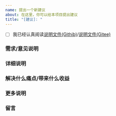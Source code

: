 ```yaml
---
name: 提出一个新建议
about: 在这里，你可以给本项目提出建议
title: "[建议]: "
---
```

<!-- 无论您提交的建议如何简单, 也请严格按照 Issue 模板填写信息, 未正确套用模板或信息不全的将不做处理. 感谢配合-->

- [ ] 我已经认真阅读[说明文件(Githib)](https://github.com/xianyongjian080402/Minecraft-Optimal-Starter_2/blob/master/.github/ISSUE_TEMPLATE/ISSUE_GUIDELINES.md)/[说明文件(Gitee)](https://gitee.com/xian66/minecraft-optimal-starter_2/blob/master/.gitee/ISSUE_GUIDELINES.md)

<!-- 阅读后，请讲 [ ] 改为 [X]-->

### 需求/意见说明

### 详细说明

### 解决什么痛点/带来什么收益

### 更多说明
<!-- 没有请写 无 -->

### 留言
<!-- 没有请写 无 -->
